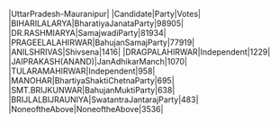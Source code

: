  
|UttarPradesh-Mauranipur|
|Candidate|Party|Votes|
|BIHARILALARYA|BharatiyaJanataParty|98905|
|DR.RASHMIARYA|SamajwadiParty|81934|
|PRAGEELALAHIRWAR|BahujanSamajParty|77919|
|ANILSHRIVAS|Shivsena|1416|
|DRAGPALAHIRWAR|Independent|1229|
|JAIPRAKASH(ANAND)|JanAdhikarManch|1070|
|TULARAMAHIRWAR|Independent|958|
|MANOHAR|BhartiyaShaktiChetnaParty|695|
|SMT.BRIJKUNWAR|BahujanMuktiParty|638|
|BRIJLALBIJRAUNIYA|SwatantraJantarajParty|483|
|NoneoftheAbove|NoneoftheAbove|3536|
